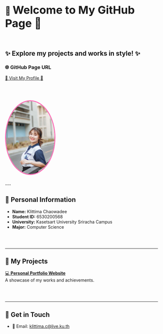 
# 🎀 <span style="font-size: 36px;">Welcome to My GitHub Page 🎀</span>
<br>

✨ **Explore my projects and works in style!** ✨
<br>
---

### 🌐 GitHub Page URL  
[🌸 Visit My Profile 🌸](https://anniemark2522.github.io)

<br> <!-- Add line break here -->

<img src="assets/image/picture.jpg" width="160px" alt="My Profile" style="border-radius: 50%; border: 3px solid #ff69b4; margin: 20px 0;">
<br>
---

## 📌 Personal Information  
- **Name:** Klittima Chaowadee  
- **Student ID:** 6530200568  
- **University:** Kasetsart University Sriracha Campus  
- **Major:** Computer Science  

<br><br> <!-- Add line break here -->

---

## 🎯 My Projects  

[💻 **Personal Portfolio Website**](https://anniemark2522.github.io)  
A showcase of my works and achievements.

<br><br> <!-- Add line break here -->

---

## 🔗 Get in Touch  
- 📧 Email: klittima.c@live.ku.th

</div>
